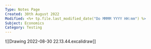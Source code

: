 ```yaml
---
Type: Notes Page
Created: 30th August 2022
Modified: <%+ tp.file.last_modified_date("Do MMMM YYYY HH:mm") %>
Subject: Economics
Category: Testing
---
```


![[Drawing 2022-08-30 22.13.44.excalidraw]]